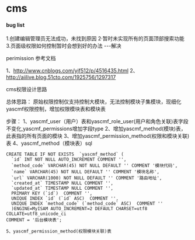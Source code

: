 # cms

#### bug list

1.创建编辑管理员无法成功，未找到原因
2·暂时未实现所有的页面顶部搜索功能
3.页面级权限如何控制暂时会想到好的办法  ---解决


perimission 参考文档

1、http://www.cnblogs.com/yjf512/p/4516435.html
2、http://aiilive.blog.51cto.com/1925756/1297317


cms权限设计思路

总体思路：
    原始权限控制仅支持控制大模块，无法控制模块子集模块，现细化yascmf权限控制，增加权限模块表和模块表

步骤：
    1、yascmf_user（用户）表和yascmf_role_user(用户和角色关联)表字段不变化,yascmf_permissions增加字段type
    2、增加yascmf_method(模块)表，此表指的所有页面的模块
    3、增加yascmf_permission_method(权限和模块关联)表
    4、yascmf_method（模块表）sql

    CREATE TABLE IF NOT EXISTS  `yascmf_method` (
      `id` INT NOT NULL AUTO_INCREMENT COMMENT '',
      `method_code` VARCHAR(45) NOT NULL DEFAULT '' COMMENT '模块代码',
      `name` VARCHAR(45) NOT NULL DEFAULT '' COMMENT '模块名称',
      `url` VARCHAR(1000) NOT NULL DEFAULT '' COMMENT '路由地址',
      `created_at` TIMESTAMP NULL COMMENT '',
      `updated_at` TIMESTAMP NULL COMMENT '',
      PRIMARY KEY (`id`)  COMMENT '',
      UNIQUE INDEX `id` (`id` ASC)  COMMENT '',
      UNIQUE INDEX `method_code` (`method_code` ASC)  COMMENT ''
      )ENGINE=MyISAM AUTO_INCREMENT=2 DEFAULT CHARSET=utf8 COLLATE=utf8_unicode_ci
    COMMENT = '后台模块表';

    5、yascmf_permission_method(权限模块关联)表


